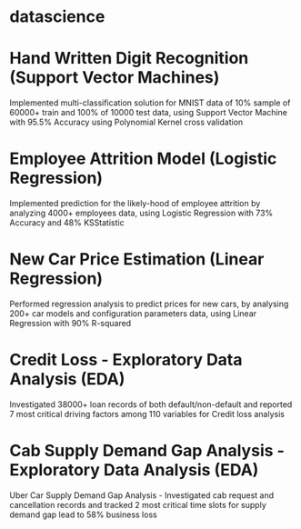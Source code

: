 # datascience

# Hand Written Digit Recognition (Support Vector Machines)
Implemented multi-classification solution for MNIST data of 10% sample of 60000+ train and 100% of 10000 test data, using Support Vector Machine with 95.5% Accuracy using Polynomial Kernel cross validation 

# Employee Attrition Model (Logistic Regression)

Implemented prediction for the likely-hood of employee attrition by analyzing 4000+ employees data, using Logistic Regression with 73% Accuracy and 48% KSStatistic

# New Car Price Estimation (Linear Regression)

Performed regression analysis to predict prices for new cars, by analysing 200+ car models and configuration parameters data, using Linear Regression with 90% R-squared

# Credit Loss - Exploratory Data Analysis (EDA)

Investigated 38000+ loan records of both default/non-default and reported 7 most critical driving factors among 110 variables for Credit loss analysis

# Cab Supply Demand Gap Analysis - Exploratory Data Analysis (EDA)

Uber Car Supply Demand Gap Analysis - Investigated cab request and cancellation records and tracked 2 most critical time slots for supply demand gap lead to 58% business loss

